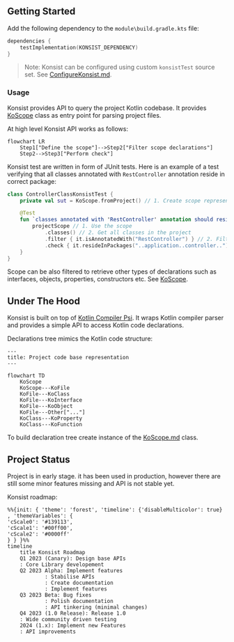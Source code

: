 ## Getting Started

Add the following dependency to the `module\build.gradle.kts` file:

```kotlin
dependencies {
    testImplementation(KONSIST_DEPENDENCY)
}
```

> Note: Konsist can be configured using custom `konsistTest` source set. See [ConfigureKonsist.md](ConfigureKonsist.md).

### Usage

Konsist provides API to query the project Kotlin codebase. It provides
[KoScope](src/main/kotlin/com/lemon/konsist/core/declaration/KoScope.kt) class as entry point for parsing project files.

At high level Konsist API works as follows:

```mermaid
flowchart LR
    Step1["Define the scope"]-->Step2["Filter scope declarations"]
    Step2-->Step3["Perform check"]
```

Konsist test are written in form of JUnit tests. Here is an example of a test verifying that all classes annotated with 
`RestController` annotation reside in correct package:


```kotlin
class ControllerClassKonsistTest {
    private val sut = KoScope.fromProject() // 1. Create scope representing the whole project (all Kotlin files in project)

    @Test
    fun `classes annotated with 'RestController' annotation should reside in __application__controller__ package`() {
        projectScope // 1. Use the scope
            .classes() // 2. Get all classes in the project
            .filter { it.isAnnotatedWith("RestController") } // 2. Filter classes annotated with 'RestController'
            .check { it.resideInPackages("..application..controller..") } // 3. Define the check
    }
}
```

Scope can be also filtered to retrieve other types of declarations such as interfaces, objects, properties, constructors etc.
See [KoScope](src/main/kotlin/com/lemon/konsist/core/declaration/KoScope.kt).

## Under The Hood

Konsist is built on top of [Kotlin Compiler Psi](https://github.com/JetBrains/kotlin/tree/master/compiler/psi/src/org/jetbrains/kotlin/psi).
It wraps Kotlin compiler parser and provides a simple API to access Kotlin code declarations. 

Declarations tree mimics the Kotlin code structure:

```mermaid
---
title: Project code base representation
---

flowchart TD
    KoScope
    KoScope---KoFile
    KoFile---KoClass
    KoFile---KoInterface
    KoFile---KoObject
    KoFile---Other["..."]
    KoClass---KoProperty
    KoClass---KoFunction
```

To build declaration tree create instance of the [KoScope.md](KoScope.md) class.

## Project Status

Project is in early stage. it has been used in production, however there are still some minor features missing and API
is not stable yet. 

Konsist roadmap:

```mermaid
%%{init: { 'theme': 'forest', 'timeline': {'disableMulticolor': true} , 'themeVariables': {
'cScale0': '#139113',
'cScale1': '#00ff00',
'cScale2': '#0000ff'
} } }%%
timeline
    title Konsist Roadmap
    Q1 2023 (Canary): Design base APIs
    : Core Library developement
    Q2 2023 Alpha: Implement features
            : Stabilise APIs
            : Create documentation
            : Implement features
    Q3 2023 Beta: Bug fixes
            : Polish documentation
            : API tinkering (minimal changes)
    Q4 2023 (1.0 Release): Release 1.0
    : Wide community driven testing
    2024 (1.x): Implement new Features
    : API improvements 
```
